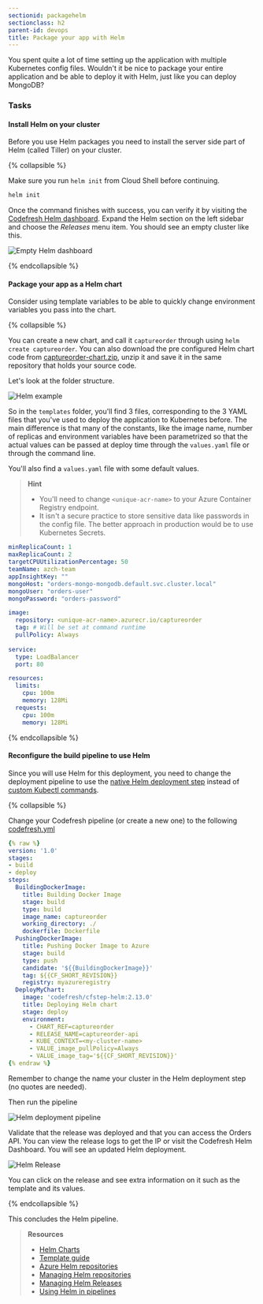 ```yaml
---
sectionid: packagehelm
sectionclass: h2
parent-id: devops
title: Package your app with Helm
---
```


You spent quite a lot of time setting up the application with multiple Kubernetes config files. Wouldn't it be nice to package your entire application and be able to deploy it with Helm, just like you can deploy MongoDB?


### Tasks

#### Install Helm on your cluster

Before you use Helm packages you need to install the server side part of Helm (called Tiller) on your cluster.

{% collapsible %}

Make sure you run `helm init` from Cloud Shell before continuing.

```sh
helm init
```

Once the command finishes with success, you can verify it by visiting the [Codefresh Helm dashboard](https://codefresh.io/docs/docs/new-helm/helm-releases-management/).
Expand the Helm section on the left sidebar and choose the *Releases* menu item. You should see an empty cluster like this.

![Empty Helm dashboard](media/codefresh/empty-helm.png)

{% endcollapsible %}

#### Package your app as a Helm chart

Consider using template variables to be able to quickly change environment variables you pass into the chart.

{% collapsible %}


You can create a new chart, and call it `captureorder` through using `helm create captureorder`. You can also download the pre configured Helm chart code from [captureorder-chart.zip](yaml-solutions/devops/helm/captureorder-chart.zip), unzip it and save it in the same repository that holds your source code.

Let's look at the folder structure.

![Helm example](media/cicd/5-helm-tree.png)

So in the `templates` folder, you'll find 3 files, corresponding to the 3 YAML files that you've used to deploy the application to Kubernetes before. The main difference is that many of the constants, like the image name, number of replicas and environment variables have been parametrized so that the actual values can be passed at deploy time through the `values.yaml` file or through the command line.

You'll also find a `values.yaml` file with some default values.

> **Hint**
> - You'll need  to change `<unique-acr-name>` to your Azure Container Registry endpoint.
> - It isn't a secure practice to store sensitive data like passwords in the config file. The better approach in production would be to use Kubernetes Secrets.

```yaml
minReplicaCount: 1
maxReplicaCount: 2
targetCPUUtilizationPercentage: 50
teamName: azch-team
appInsightKey: ""
mongoHost: "orders-mongo-mongodb.default.svc.cluster.local"
mongoUser: "orders-user"
mongoPassword: "orders-password"

image:
  repository: <unique-acr-name>.azurecr.io/captureorder
  tag: # Will be set at command runtime
  pullPolicy: Always
  
service:
  type: LoadBalancer
  port: 80

resources:
  limits:
    cpu: 100m
    memory: 128Mi
  requests:
    cpu: 100m
    memory: 128Mi
```

{% endcollapsible %}

#### Reconfigure the build pipeline to use Helm

Since you will use Helm for this deployment, you need to change the deployment pipeline to use the [native Helm deployment step](https://codefresh.io/docs/docs/new-helm/using-helm-in-codefresh-pipeline/)
instead of [custom Kubectl commands](https://codefresh.io/docs/docs/deploy-to-kubernetes/custom-kubectl-commands/).

{% collapsible %}

Change your Codefresh pipeline (or create a new one) to the following [codefresh.yml](yaml-solutions/devops/codefresh/build-push-helm.yml)


```yaml
{% raw %}
version: '1.0'
stages:
- build
- deploy
steps:
  BuildingDockerImage:
    title: Building Docker Image
    stage: build
    type: build
    image_name: captureorder
    working_directory: ./
    dockerfile: Dockerfile
  PushingDockerImage:
    title: Pushing Docker Image to Azure
    stage: build
    type: push
    candidate: '${{BuildingDockerImage}}'
    tag: ${{CF_SHORT_REVISION}}
    registry: myazureregistry
  DeployMyChart:
    image: 'codefresh/cfstep-helm:2.13.0'
    title: Deploying Helm chart
    stage: deploy
    environment:
      - CHART_REF=captureorder
      - RELEASE_NAME=captureorder-api
      - KUBE_CONTEXT=<my-cluster-name>
      - VALUE_image_pullPolicy=Always
      - VALUE_image_tag='${{CF_SHORT_REVISION}}'
{% endraw %} 
```

Remember to change the name your cluster in the Helm deployment step (no quotes are needed).

Then run the pipeline

![Helm deployment pipeline](media/codefresh/helm-deploy.png)



Validate that the release was deployed and that you can access the Orders API. You can view the release logs to get the IP or
visit the Codefresh Helm Dashboard. You will see an updated Helm deployment.

![Helm Release](media/codefresh/helm-release.png)

You can click on the release and see extra information on it such as the template and its values.


{% endcollapsible %}

This concludes the Helm pipeline.

> **Resources**
> * [Helm Charts](https://docs.helm.sh/developing_charts/)
> * [Template guide](https://docs.helm.sh/chart_template_guide/)
> * [Azure Helm repositories](https://docs.microsoft.com/en-us/azure/container-registry/container-registry-helm-repos)
> * [Managing Helm repositories](https://codefresh.io/docs/docs/new-helm/add-helm-repository/)
> * [Managing Helm Releases](https://codefresh.io/docs/docs/new-helm/helm-releases-management/)
> * [Using Helm in pipelines](https://codefresh.io/docs/docs/new-helm/using-helm-in-codefresh-pipeline/)

